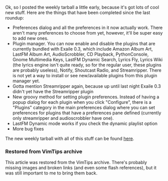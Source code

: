 <!-- :metadata:

title: Exaile 0.3 Roundup for October 22, 2008
tags: Exaile
published: 2008-10-22T22:59:36-0700
summary:

Ok, so I posted the weekly tarball a little early, because it's got lots of
cool new stuff.  Here are the things that have been completed since the last
roundup:

-->

<p>Ok, so I posted the weekly tarball a little early, because it's got lots of
cool new stuff.  Here are the things that have been completed since the last
roundup:</p>
<p>
<ul>
<li>Preferences dialog and all the preferences in it now actually work.  There
aren't many preferences to choose from yet, however, it'll be super easy to add
new ones.</li>
 <li>Plugin manager.  You can now enable and disable the
plugins that are currently bundled with Exaile 0.3, which include Amazon Album
Art, LastFM Album Art, AudioScrobbler, CD Playback, PythonConsole, Gnome
Multimedia Keys, LastFM Dynamic Search, Lyrics Fly, Lyrics Wiki (the lyrics
engine isn't quite ready, so for the regular user, these plugins are probably
useless), Notify, Shoutcast Radio, and Streamripper.  There is not yet a way to
install or see new/available plugins from this plugin manager yet.</li>
<li>Gotta mention Streamripper again, because up until last night Exaile 0.3
didn't yet have the Streamripper plugin</li>
 <li>New groovy method for
setting plugin preferences.  Instead of having a popup dialog for each plugin
when you click "Configure", there is a "Plugins" category in the main
preferences dialog where you can set preferences for plugins that have a
preferences pane defined (currently only streamripper and audioscrobbler have
one).</li>
 <li>LastFM Dynamic mode works if you check the dynamic playlist
option</li>
 <li>More bug fixes</li>
 </ul></p>
 <p>The new weekly tarball
with all of this stuff can be found <a
href='http://exaile.org/files/weekly/exaile_0.3.0_20081022.tar.gz'>here</a>.</p>

<div class="restored-from-archive">
  <h3>Restored from VimTips archive</h3>
  <p>
  This article was restored from the VimTips archive. There's probably
  missing images and broken links (and even some flash references), but it
  was still important to me to bring them back.
  </p>
</div>
